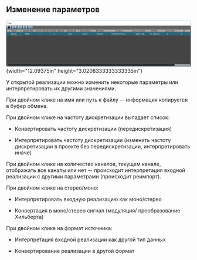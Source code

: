 ## **Изменение параметров**

![](media/images_param/image1.png){width="12.09375in"
height="3.0208333333333335in"}

У открытой реализации можно изменить некоторые параметры или
интерпретировать их другими значениями.

При двойном клике на имя или путь к файлу -- информация копируется в
буфер обмена.

При двойном клике на частоту дискретизации выпадает список:

-   Конвертировать частоту дискретизации (передискретизация)

-   Интерпретировать частоту дискретизации (изменить частоту
    дискретизации в проекте без передискретизации, интерпретировать
    иначе)

При двойном клике на количество каналов, текущем канале, отображать все
каналы или нет -- происходит интерпретация входной реализации с другими
параметрами (происходит реимпорт).

При двойном клике на стерео/моно:

-   Интерпретировать входную реализацию как моно/стерео

-   Конвертация в моно/стерео сигнал (модуляция/ преобразование
    Хильберта)

При двойном клике на формат источника:

-   Интерпретация входной реализации как другой тип данных

-   Конвертирование реализации в другой формат
